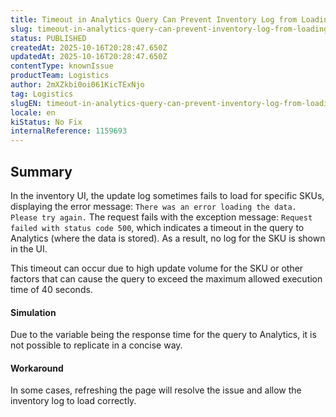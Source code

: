 ```yaml
---
title: Timeout in Analytics Query Can Prevent Inventory Log from Loading
slug: timeout-in-analytics-query-can-prevent-inventory-log-from-loading
status: PUBLISHED
createdAt: 2025-10-16T20:28:47.650Z
updatedAt: 2025-10-16T20:28:47.650Z
contentType: knownIssue
productTeam: Logistics
author: 2mXZkbi0oi061KicTExNjo
tag: Logistics
slugEN: timeout-in-analytics-query-can-prevent-inventory-log-from-loading
locale: en
kiStatus: No Fix
internalReference: 1159693
---
```


## Summary


In the inventory UI, the update log sometimes fails to load for specific SKUs, displaying the error message: `There was an error loading the data. Please try again.` The request fails with the exception message: `Request failed with status code 500`, which indicates a timeout in the query to Analytics (where the data is stored). As a result, no log for the SKU is shown in the UI.

This timeout can occur due to high update volume for the SKU or other factors that can cause the query to exceed the maximum allowed execution time of 40 seconds.


#### Simulation


Due to the variable being the response time for the query to Analytics, it is not possible to replicate in a concise way.


#### Workaround


In some cases, refreshing the page will resolve the issue and allow the inventory log to load correctly.



